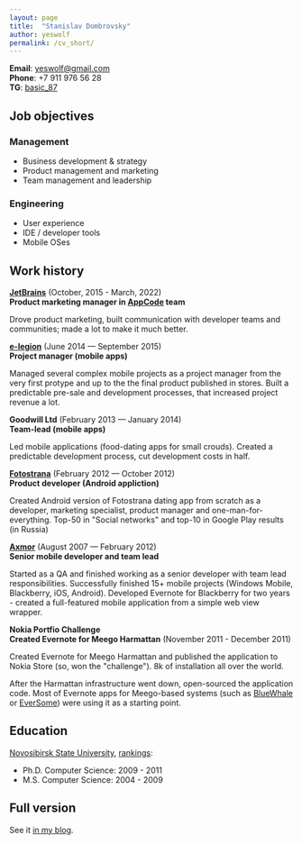 ```yaml
---
layout: page
title:  "Stanislav Dombrovsky"
author: yeswolf
permalink: /cv_short/
---
```

**Email**: yeswolf@gmail.com\
**Phone**: +7 911 976 56 28\
**TG**: [basic_87](https://t.me/basic_87)

## Job objectives

### Management
- Business development & strategy 
- Product management and marketing
- Team management and leadership

### Engineering
- User experience
- IDE / developer tools
- Mobile OSes

## Work history

**[JetBrains](https://www.jetbrains.com/)** (October, 2015 - March, 2022)\
**Product marketing manager in [AppCode](https://www.jetbrains.com/objc/) team**

Drove product marketing, built communication with developer teams and communities; made a lot to make it much better. 

**[e-legion](https://www.e-legion.com/)** (June 2014 — September 2015)\
**Project manager (mobile apps)**

Managed several complex mobile projects as a project manager from the very first protype and up to the the final product published in stores. Built a predictable pre-sale and development processes, that increased project revenue a lot. 

**Goodwill Ltd** (February 2013 — January 2014)\
**Team-lead (mobile apps)**

Led mobile applications (food-dating apps for small crouds). Created a predictable development process, cut development costs in half. 

**[Fotostrana](https://fotostrana.ru/)** (February 2012 — October 2012)\
**Product developer (Android appliction)**

Created Android version of Fotostrana dating app from scratch as a developer, marketing specialist, product manager and one-man-for-everything. Top-50 in "Social networks" and top-10 in Google Play results (in Russia)

**[Axmor](https://axmor.com/)** (August 2007 — February 2012)\
**Senior mobile developer and team lead**

Started as a QA and finished working as a senior developer with team lead responsibilities. Successfully finished 15+ mobile projects (Windows Mobile, Blackberry, iOS, Android). Developed Evernote for Blackberry for two years - created a full-featured mobile application from a simple web view wrapper.

**Nokia Portfio Challenge**\
**Created Evernote for Meego Harmattan** (November 2011 - December 2011)

Created Evernote for Meego Harmattan and published the application to Nokia Store (so, won the "challenge"). 8k of installation all over the world. 

After the Harmattan infrastructure went down, open-sourced the application code. Most of Evernote apps for Meego-based systems (such as [BlueWhale](https://github.com/locusf/bluewhale) or [EverSome](https://github.com/jpnurmi/eversome)) were using it as a starting point.


## Education

[Novosibirsk State University](https://www.nsu.ru/), [rankings](https://www.nsu.ru/n/university/rankings/):

- Ph.D. Computer Science: 2009 - 2011
- M.S. Computer Science: 2004 - 2009

## Full version

See it [in my blog](https://yeswolf.github.io/cv_full/).